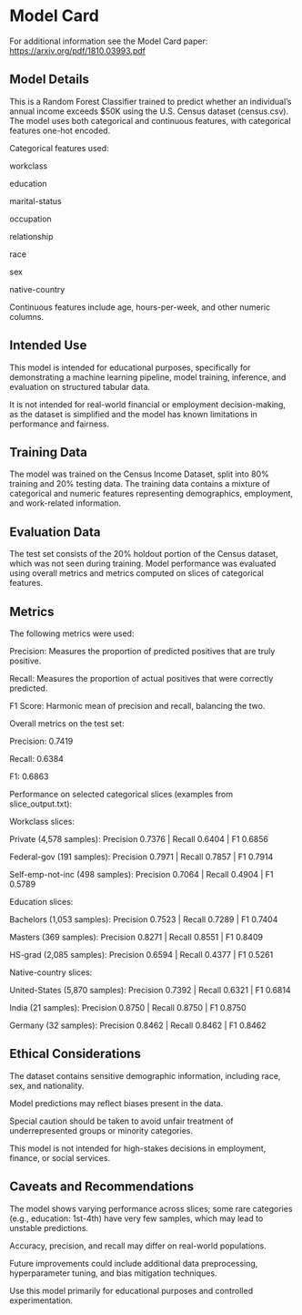 # Model Card

For additional information see the Model Card paper: https://arxiv.org/pdf/1810.03993.pdf

## Model Details
This is a Random Forest Classifier trained to predict whether an individual’s annual income exceeds $50K using the U.S. Census dataset (census.csv). The model uses both categorical and continuous features, with categorical features one-hot encoded.

Categorical features used:

workclass

education

marital-status

occupation

relationship

race

sex

native-country

Continuous features include age, hours-per-week, and other numeric columns.

## Intended Use
This model is intended for educational purposes, specifically for demonstrating a machine learning pipeline, model training, inference, and evaluation on structured tabular data.

It is not intended for real-world financial or employment decision-making, as the dataset is simplified and the model has known limitations in performance and fairness.

## Training Data
The model was trained on the Census Income Dataset, split into 80% training and 20% testing data. The training data contains a mixture of categorical and numeric features representing demographics, employment, and work-related information.

## Evaluation Data
The test set consists of the 20% holdout portion of the Census dataset, which was not seen during training. Model performance was evaluated using overall metrics and metrics computed on slices of categorical features.

## Metrics
The following metrics were used:

Precision: Measures the proportion of predicted positives that are truly positive.

Recall: Measures the proportion of actual positives that were correctly predicted.

F1 Score: Harmonic mean of precision and recall, balancing the two.

Overall metrics on the test set:

Precision: 0.7419

Recall: 0.6384

F1: 0.6863

Performance on selected categorical slices (examples from slice_output.txt):

Workclass slices:

Private (4,578 samples): Precision 0.7376 | Recall 0.6404 | F1 0.6856

Federal-gov (191 samples): Precision 0.7971 | Recall 0.7857 | F1 0.7914

Self-emp-not-inc (498 samples): Precision 0.7064 | Recall 0.4904 | F1 0.5789

Education slices:

Bachelors (1,053 samples): Precision 0.7523 | Recall 0.7289 | F1 0.7404

Masters (369 samples): Precision 0.8271 | Recall 0.8551 | F1 0.8409

HS-grad (2,085 samples): Precision 0.6594 | Recall 0.4377 | F1 0.5261

Native-country slices:

United-States (5,870 samples): Precision 0.7392 | Recall 0.6321 | F1 0.6814

India (21 samples): Precision 0.8750 | Recall 0.8750 | F1 0.8750

Germany (32 samples): Precision 0.8462 | Recall 0.8462 | F1 0.8462

## Ethical Considerations
The dataset contains sensitive demographic information, including race, sex, and nationality.

Model predictions may reflect biases present in the data.

Special caution should be taken to avoid unfair treatment of underrepresented groups or minority categories.

This model is not intended for high-stakes decisions in employment, finance, or social services.

## Caveats and Recommendations
The model shows varying performance across slices; some rare categories (e.g., education: 1st-4th) have very few samples, which may lead to unstable predictions.

Accuracy, precision, and recall may differ on real-world populations.

Future improvements could include additional data preprocessing, hyperparameter tuning, and bias mitigation techniques.

Use this model primarily for educational purposes and controlled experimentation.